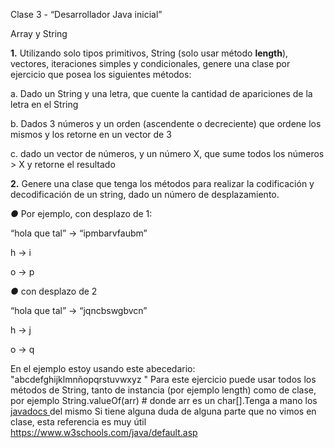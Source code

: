 ﻿

Clase 3 - “Desarrollador Java inicial”

Array y String

**1.** Utilizando solo tipos primitivos, String (solo usar método **length**), vectores, iteraciones simples y condicionales, genere una clase por ejercicio que posea los siguientes métodos:

a. Dado un String y una letra, que cuente la cantidad de apariciones de la letra en el String

b. Dados 3 números y un orden (ascendente o decreciente) que ordene los mismos y los retorne en un vector de 3

c. dado un vector de números, y un número X, que sume todos los números > X y retorne el resultado

**2.** Genere una clase que tenga los métodos para realizar la codificación y decodificación de un string, dado un número de desplazamiento.

*●* Por ejemplo, con desplazo de 1:

“hola que tal” -> “ipmbarvfaubm”

h -> i

o -> p

*●* con desplazo de 2

“hola que tal” -> “jqncbswgbvcn”

h -> j

o -> q

En el ejemplo estoy usando este abecedario: "abcdefghijklmnñopqrstuvwxyz " Para este ejercicio puede usar todos los métodos de String, tanto de instancia (por ejemplo length) como de clase, por ejemplo String.valueOf(arr) # donde arr es un char[].Tenga a mano los [j](https://docs.oracle.com/en/java/javase/11/docs/api/java.base/java/lang/String.html)[avadocs](https://docs.oracle.com/en/java/javase/11/docs/api/java.base/java/lang/String.html)[ ](https://docs.oracle.com/en/java/javase/11/docs/api/java.base/java/lang/String.html)del mismo Si tiene alguna duda de alguna parte que no vimos en clase, esta referencia es muy útil <https://www.w3schools.com/java/default.asp>


